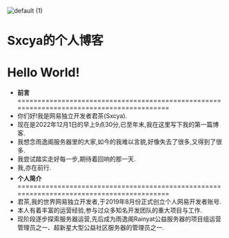 ![default (1)](https://user-images.githubusercontent.com/119505447/204942833-38324b62-c0c5-47fa-a8a7-420dd260f683.png)

# Sxcya的个人博客

# Hello World!

+ **前言** 
=========================================================================================
+ 你们好!我是网易独立开发者君茶(Sxcya).
+ 现在是2022年12月1日的早上9点30分,已至年末,我在这里写下我的第一篇博客.
+ 我想念雨逸阁服务器里的大家,如今的我难以言貌,好像失去了很多,又得到了很多.
+ 我尝试踏实走好每一步,期待着回响的那一天.
+ 我,亦在前行.
 ⁡
+ **个人简介**
=========================================================================================
+ 君茶,我的世界网易独立开发者,于2019年8月份正式创立个人网易开发者账号.
+ 本人有着丰富的运营经验,参与过众多知名开发团队的重大项目与工作.
+ 现阶段逐步探索服务器运营,先后成为雨逸阁Rainyat公益服务器的项目组运营管理员之一、超新星大型公益社区服务器的管理员之一.
